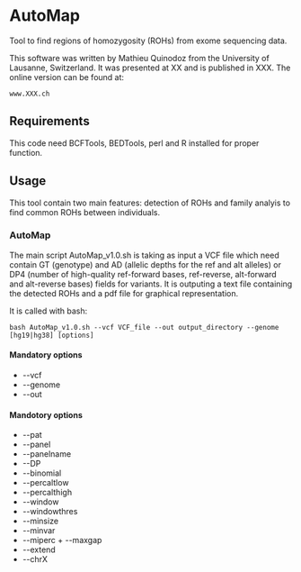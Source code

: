 # AutoMap
Tool to find regions of homozygosity (ROHs) from exome sequencing data.

This software was written by Mathieu Quinodoz from the University of Lausanne, Switzerland. It was presented at XX and is published in XXX.
The online version can be found at: 
```
www.XXX.ch
```

## Requirements
This code need BCFTools, BEDTools, perl and R installed for proper function.

## Usage
This tool contain two main features: detection of ROHs and family analyis to find common ROHs between individuals.
### AutoMap
The main script AutoMap_v1.0.sh is taking as input a VCF file which need contain GT (genotype) and AD (allelic depths for the ref and alt alleles) or DP4 (number of high-quality ref-forward bases, ref-reverse, alt-forward and alt-reverse bases) fields for variants.
It is outputing a text file containing the detected ROHs and a pdf file for graphical representation.

It is called with bash:
```
bash AutoMap_v1.0.sh --vcf VCF_file --out output_directory --genome [hg19|hg38] [options]
```

#### Mandatory options
+ --vcf
+ --genome
+ --out

#### Mandotory options
+ --pat
+ --panel
+ --panelname
+ --DP
+ --binomial
+ --percaltlow
+ --percalthigh
+ --window
+ --windowthres
+ --minsize
+ --minvar
+ --miperc + --maxgap
+ --extend
+ --chrX


